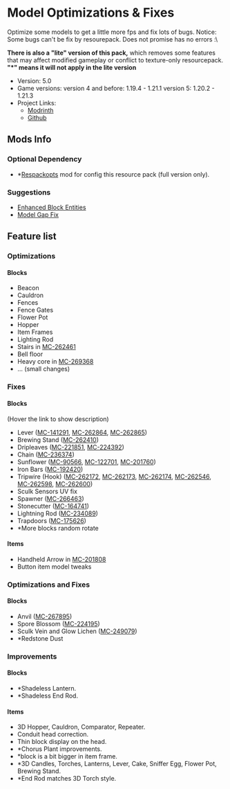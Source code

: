 # Model Optimizations & Fixes

Optimize some models to get a little more fps and fix lots of bugs.
Notice: Some bugs can't be fix by resourepack. Does not promise has no errors :\\

**There is also a "lite" version of this pack,** which removes some features that may affect modified gameplay or conflict to texture-only resourcepack. **"\*" means it will not apply in the lite version**

- Version: 5.0
- Game versions:
  version 4 and before: 1.19.4 - 1.21.1
  version 5: 1.20.2 - 1.21.3
- Project Links:
  - [Modrinth](https://modrinth.com/resourcepack/model-optimizations-and-fixes)
  - [Github](https://github.com/Minecrafthyr/model_optis_and_fixes)

## Mods Info

### Optional Dependency

- \*[Respackopts](https://modrinth.com/mod/respackopts) mod for config this resource pack (full version only).

### Suggestions

- [Enhanced Block Entities](https://modrinth.com/mod/ebe)
- [Model Gap Fix](https://modrinth.com/mod/modelfix)


## Feature list

### Optimizations

#### Blocks

- Beacon
- Cauldron
- Fences
- Fence Gates
- Flower Pot
- Hopper
- Item Frames
- Lighting Rod
- Stairs in [MC-262461](https://bugs.mojang.com/browse/MC-262461)
- Bell floor
- Heavy core in [MC-269368](https://bugs.mojang.com/browse/MC-269368)
- ... (small changes)

### Fixes

#### Blocks

(Hover the link to show description)

- Lever ([MC-141291](https://bugs.mojang.com/browse/MC-141291 "lever state blockstate json backwards"), [MC-262864](https://bugs.mojang.com/browse/MC-262864 "Lever base texture is mapped upside-down"), [MC-262865](https://bugs.mojang.com/browse/MC-262865 "Lever handle is shaded"))
- Brewing Stand ([MC-262410](https://bugs.mojang.com/browse/MC-262410 "Brewing stand arms appear darker than they should"))
- Dripleaves ([MC-221851](https://bugs.mojang.com/browse/MC-221851 "Tilted big dripleaf texture mirrored incorrectly from underneath"), [MC-224392](https://bugs.mojang.com/browse/MC-224392 "Big dripleaves are rendered too dark when blocks are placed adjacent to them while smooth lighting is enabled"))
- Chain ([MC-236374](https://bugs.mojang.com/browse/MC-236374 "Chains are rendered too dark when blocks are placed adjacent to them while smooth lighting is enabled"))
- Sunflower ([MC-90566](https://bugs.mojang.com/browse/MC-90566 "The plants of sunflowers don't connect to their stems"), [MC-122701](https://bugs.mojang.com/browse/MC-122701 "Sunflowers are stretched"), [MC-201760](https://bugs.mojang.com/browse/MC-201760 "Sunflower top half cross model is not mirrored on the back"))
- Iron Bars ([MC-192420](https://bugs.mojang.com/browse/MC-192420 "Iron bars Z-fight on the bottom and top"))
- Tripwire (Hook) ([MC-262172](https://bugs.mojang.com/browse/MC-262172 "Tripwire hook model incorrect - stick does not attach to ring symmetrically"), [MC-262173](https://bugs.mojang.com/browse/MC-262173 "The tripwire hook model uses the oak planks texture for the stick, rather than the tripwire hook item texture"), [MC-262174](https://bugs.mojang.com/browse/MC-262174 "The section of tripwire that is attached to a tripwire hook is stretched"), [MC-262546](https://bugs.mojang.com/browse/MC-262546 "Texture mapping on tripwire hook rings appears to be wrong"), [MC-262598](https://bugs.mojang.com/browse/MC-262598 'Tripwire textures in the tripwire hook "attached: true" state have a wrong black rendering when the tripwire hook is attached to a non-transparent block'), [MC-262600](https://bugs.mojang.com/browse/MC-262600 "Tripwire texture can rotate unexpectedly when neighbouring connections change / is mapped inconsistently"))
- Sculk Sensors UV fix
- Spawner ([MC-266463](https://bugs.mojang.com/browse/MC-266463 "The interior north and south faces of trial spawners are culled incorrectly"))
- Stonecutter ([MC-164741](https://bugs.mojang.com/browse/MC-164741 "Stonecutter blades are much brighter when north/south than east/west"))
- Lightning Rod ([MC-234089](https://bugs.mojang.com/browse/MC-234089 "Lightning rods are rendered too dark when blocks are placed adjacent to them while smooth lighting is enabled"))
- Trapdoors ([MC-175626](https://bugs.mojang.com/browse/MC-175626 "Trapdoors are rendered too dark when blocks are placed adjacent to them while smooth lighting is enabled"))
- \*More blocks random rotate

#### Items

- Handheld Arrow in [MC-201808](https://bugs.mojang.com/browse/MC-201808)
- Button item model tweaks

### Optimizations and Fixes

#### Blocks

- Anvil ([MC-267895](https://bugs.mojang.com/browse/MC-267895 "Anvil's texture is mapped very strangely"))
- Spore Blossom ([MC-224195](https://bugs.mojang.com/browse/MC-224195 "Parity issue: Differences in the spore blossom model in JE/BE"))
- Sculk Vein and Glow Lichen ([MC-249079](https://bugs.mojang.com/browse/MC-249079 "Sculk veins not mirrored correctly from behind"))
- \*Redstone Dust

### Improvements

#### Blocks

- \*Shadeless Lantern.
- \*Shadeless End Rod.

#### Items

- 3D Hopper, Cauldron, Comparator, Repeater.
- Conduit head correction.
- Thin block display on the head.
- \*Chorus Plant improvements.
- \*block is a bit bigger in item frame.
- \*3D Candles, Torches, Lanterns, Lever, Cake, Sniffer Egg, Flower Pot, Brewing Stand.
- \*End Rod matches 3D Torch style.

